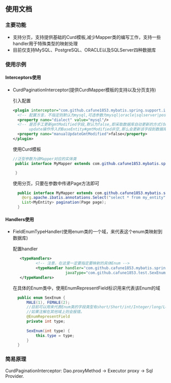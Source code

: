 ## 使用文档

### 主要功能
* 支持分页，支持提供基础的Curd模板,减少Mapper类的编写工作，支持一些handler用于特殊类型的映射处理
* 目前仅支持MySQL、PostgreSQL、ORACLE以及SQLServer四种数据库

### 使用示例
#### Interceptors使用
* CurdPaginationInterceptor(提供CurdMapper模板的支持以及分页支持)

    引入配置
    ```xml
    <plugin interceptor="com.github.cafune1853.mybatis.spring.support.interceptor.CurdPaginationInterceptor">
      <!-- 配置方言，不指定则默认为mysql,可选参数为mysql|oracle|sqlserver|postgresql -->
      <property name="dialect" value="mysql"/> 
      <!-- 是否手工更新gmtModified字段,默认为false,即采取数据库自动更新的方式(ON UPDATE/Trigger); 如果设置为true,且
           update操作传入的BaseEntity#gmtModified非空,那么会更新该字段到数据库,推荐设为false,使用数据库自动更新的方式 -->
      <property name="manualUpdateGmtModified">false</property>
    </plugin>
    ```
    使用Curd模板
    ```java
    //泛型参数为该Mapper对应的实体类
     public interface MyMapper extends com.github.cafune1853.mybatis.spring.support.mapper.ICurdMapper<MyEntity>{
	
     }
    ```
    使用分页，只要在参数中传递Page方法即可
    ```java
      public interface MyMapper extends com.github.cafune1853.mybatis.spring.support.mapper.ICurdMapper<MyEntity>{
	    @org.apache.ibatis.annotations.Select("select * from my_entity")
        List<MyEntity> pagination(Page page);
      }
    ```
#### Handlers使用
* FieldEnumTypeHandler(使用enum类的一个域，来代表这个enum类映射到数据库)
    
    配置handler
    ```xml
       <typeHandlers>
              <!-- 注意，在这里一定要指定要映射的具体Enum -->
              <typeHandler handler="com.github.cafune1853.mybatis.spring.support.handler.FieldEnumTypeHandler"
                           javaType="com.github.cafune1853.test.SexEnum"/>
       </typeHandlers>
    ```
    在具体的Enum类中，使用EnumRepresentField标识用来代表该Enum的域
    ```java
      public enum SexEnum {
          MALE(1), FEMALE(2);
          //目前可以用来代表Enum类的字段类型有short/Short/int/Integer/long/Long/String
          //如果注解在其他域上则会报错。
          @EnumRepresentField
          private int type;
      
          SexEnum(int type) {
              this.type = type;
          }
      }
    ```
    
### 简易原理
CurdPaginationInterceptor: Dao.proxyMethod -> Executor proxy -> Sql Provider.